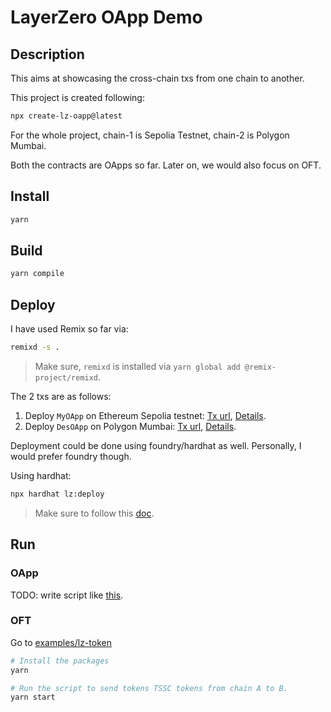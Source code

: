 # LayerZero OApp Demo

## Description

This aims at showcasing the cross-chain txs from one chain to another.

This project is created following:

```sh
npx create-lz-oapp@latest
```

For the whole project, chain-1 is Sepolia Testnet, chain-2 is Polygon Mumbai.

Both the contracts are OApps so far. Later on, we would also focus on OFT.

## Install

```sh
yarn
```

## Build

```sh
yarn compile
```

## Deploy

I have used Remix so far via:

```sh
remixd -s .
```

> Make sure, `remixd` is installed via `yarn global add @remix-project/remixd`.

The 2 txs are as follows:

1. Deploy `MyOApp` on Ethereum Sepolia testnet: [Tx url](https://sepolia.etherscan.io/tx/0xc9399c465bbaa846a11cfa08bb8a1d282e937d255d1748ef66442baf32201fca), [Details](./deployments/1_to_src_chain.json).
2. Deploy `DesOApp` on Polygon Mumbai: [Tx url](https://mumbai.polygonscan.com/tx/0xb9e4bc9329fdca645b05a848a5f665e8efcbb437d3d1dc801c5acb8aa6496edc), [Details](./deployments/2_to_des_chain.json).

Deployment could be done using foundry/hardhat as well. Personally, I would prefer foundry though.

Using hardhat:

```sh
npx hardhat lz:deploy
```

> Make sure to follow this [doc](https://docs.layerzero.network/contracts/deploying).

## Run

### OApp

TODO: write script like [this](./examples/lz-token/src/index.ts).

### OFT

Go to [examples/lz-token](./examples/lz-token/)

```sh
# Install the packages
yarn

# Run the script to send tokens TSSC tokens from chain A to B.
yarn start
```

</details>
